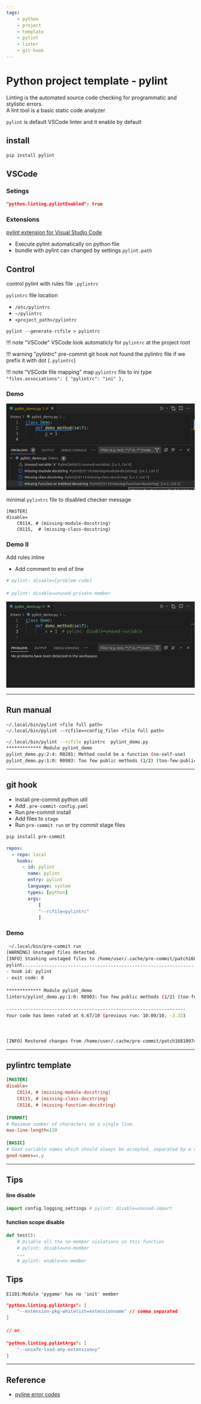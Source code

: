 ```yaml
---
tags:
    - python
    - project
    - template
    - pylint
    - linter
    - git-hook
---
```

# Python project template - pylint

Linting is the automated source code checking for programmatic and stylistic errors.   
A lint tool is a basic static code analyzer

`pylint` is default VSCode linter and it enable by default

## install

```bash title="install"
pip install pylint
```

## VSCode
### Setings

```json title="vscode settings"
"python.linting.pylintEnabled": true
```

### Extensions
[pylint extension for Visual Studio Code](https://marketplace.visualstudio.com/items?itemName=ms-python.pylint)

- Execute pylint automatically on python file
- bundle with pylint can changed by settings `pylint.path`

## Control
control pylint with rules file `.pylintrc`  

`pylintrc` file location

- `/etc/pylintrc`
- `~/pylintrc`
- `<project_path>/pylintrc`


```init title="create pylintrc"
pylint --generate-rcfile > pylintrc
```

!!! note "VSCode"
     VSCode look automaticly for `pylintrc` at the project root

!!! warning "pylintrc"
     pre-commit git hook not found the pylintrc file if we prefix it with dot (`.pylintrc`)

!!! note "VSCode file mapping"
    map `pylintrc` file to ini type
    ```
    "files.associations": {
        "pylintrc": "ini"
    },
    ```

### Demo

![](images/pylint_demo.png)

minimal `pylintrc` file to disabled checker message

```init
[MASTER]
disable=
    C0114, # (missing-module-docstring)
    C0115,  # (missing-class-docstring)
```

### Demo II
Add rules inline 

- Add comment to end of line
 
```python
# pylint: disable=[problem-code]

# pylint: disable=unused-private-member
```

![](images/pylint_with_rules.png)

---

## Run manual

```
~/.local/bin/pylint <file full path>
~/.local/bin/pylint --rcfile=<config_file> <file full path>
```

```bash title="demo"
~/.local/bin/pylint --rcfile pylintrc  pylint_demo.py
************* Module pylint_demo
pylint_demo.py:2:4: R0201: Method could be a function (no-self-use)
pylint_demo.py:1:0: R0903: Too few public methods (1/2) (too-few-public-methods)
```

---

## git hook

- Install pre-commit python util
- Add `.pre-commit-config.yaml`
- Run pre-commit install 
- Add files to `stage`
- Run `pre-commit run` or try commit stage files

```bash title="install"
pip install pre-commit
```

```yaml title=".pre-commit-config.yaml"
repos:
  - repo: local
    hooks:
      - id: pylint
        name: pylint
        entry: pylint
        language: system
        types: [python]
        args: 
            [
            "--rcfile=pylintrc"
            ]

```

### Demo

```bash
 ~/.local/bin/pre-commit run
[WARNING] Unstaged files detected.
[INFO] Stashing unstaged files to /home/user/.cache/pre-commit/patch1681097484-36170.
pylint...................................................................Failed
- hook id: pylint
- exit code: 8

************* Module pylint_demo
linters/pylint_demo.py:1:0: R0903: Too few public methods (1/2) (too-few-public-methods)

-------------------------------------------------------------------
Your code has been rated at 6.67/10 (previous run: 10.00/10, -3.33)



[INFO] Restored changes from /home/user/.cache/pre-commit/patch1681097484-36170.
```

---

## pylintrc template

```ini
[MASTER]
disable=
    C0114, # (missing-module-docstring)
    C0115, # (missing-class-docstring)
    C0116, # (missing-function-docstring)
   
[FORMAT]
# Maximum number of characters on a single line.
max-line-length=120

[BASIC]
# Good variable names which should always be accepted, separated by a comma
good-names=x,y
```

---

## Tips

#### line disable
```python
import config.logging_settings # pylint: disable=unused-import
```

#### function scope disable
```python
def test():
    # Disable all the no-member violations in this function
    # pylint: disable=no-member
    ...
    # pylint: enable=no-member

```

## Tips

```
E1101:Module 'pygame' has no 'init' member
```

```json
"python.linting.pylintArgs": [
    "--extension-pkg-whitelist=extensionname" // comma separated
]

// or

"python.linting.pylintArgs": [
    "--unsafe-load-any-extension=y"
]
```

---

## Reference
- [pyline error codes](https://vald-phoenix.github.io/pylint-errors/)
